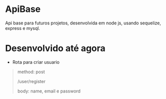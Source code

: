 # ApiBase
Api base para futuros projetos, desenvolvida em node js, usando sequelize, express e mysql.

# Desenvolvido até agora

* Rota para criar usuario
> method: post
> 
> /user/register 
> 
> body: name, email e password





